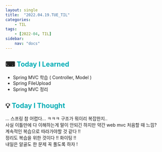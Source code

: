 ```yaml
---
layout: single
title:  "2022.04.19.TUE_TIL"
categories: 
    - TIL
tags: 
    - [2022-04, TIL]
sidebar:
    nav: "docs"
---
```



## ⌨ <a style="color:#00adb5">Today I Learned</a>
- Spring MVC 학습 ( Controller, Model )
- Spring FileUpload
- Spring MVC 정리

## 💡 <a style="color:#00adb5">Today I Thought</a>
... 스프링 참 어렵다... ㅋㅋㅋ 구조가 뭐이리 복잡한지..<br>
사실 이틀만에 다 이해하는게 말이 안되긴 하지만 약간 web mvc 처음할 때 느낌? <br>
계속적인 복습으로 따라가야할 것 같다 !!<br>
정리도 복습을 위한 것이다 !! 화이팅 !!<br>
내일은 알골도 한 문제 꼭 풀도록 하자 !